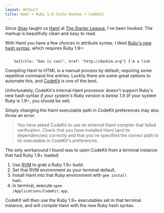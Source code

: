 ```yaml
---
layout: default
title: Haml + Ruby 1.9-Style Hashes + CodeKit
---
```

Since [Shay](https://twitter.com/shayhowe) taught us [Haml](http://learn.shayhowe.com/advanced-html-css/preprocessors#haml) at [The Starter League](http://starterleague.com), I've been hooked. The markup is beautifully clean and easy to read.

With Haml you have a few choices in attribute syntax. I liked [Ruby's new hash syntax](http://haml.info/docs/yardoc/file.REFERENCE.html#ruby_19style_hashes), which requires Ruby 1.9+:

<p>
<code>
	%a{title: "Dan is cool", href: "http://dankim.org"} I'm a link
</code>
</p>

Compiling Haml to HTML is a manual process by default, requiring some repetitive command line entries. Luckily there are some great options to automate this, and [CodeKit](http://incident57.com/codekit/) is one of the best.

Unfortunately, CodeKit's internal Haml processor doesn't support Ruby's new hash syntax _if your system's Ruby version is below 1.9_ (if your system Ruby is 1.9+, you should be set).

Simply changing the Haml executable path in CodeKit preferences may also throw an error:

> You have asked CodeKit to use an external Haml compiler that failed verification. Check that you have installed Haml (and its dependencies) correctly and that you've specified the correct path to its executable in CodeKit's preferences.

The only workaround I found was to open CodeKit from a terminal instance that had Ruby 1.9+ loaded:

1. Use [RVM](https://rvm.io/) to grab a Ruby 1.9+ build.
1. Set that RVM environment as your terminal default.
1. Install Haml into that Ruby environment with <code>gem install haml</code>.
1. In terminal, execute <code>open /Applications/CodeKit.app</code>.

CodeKit will then use the Ruby 1.9+ executables set in that terminal instance, and will compile Haml with the new Ruby hash syntax.



